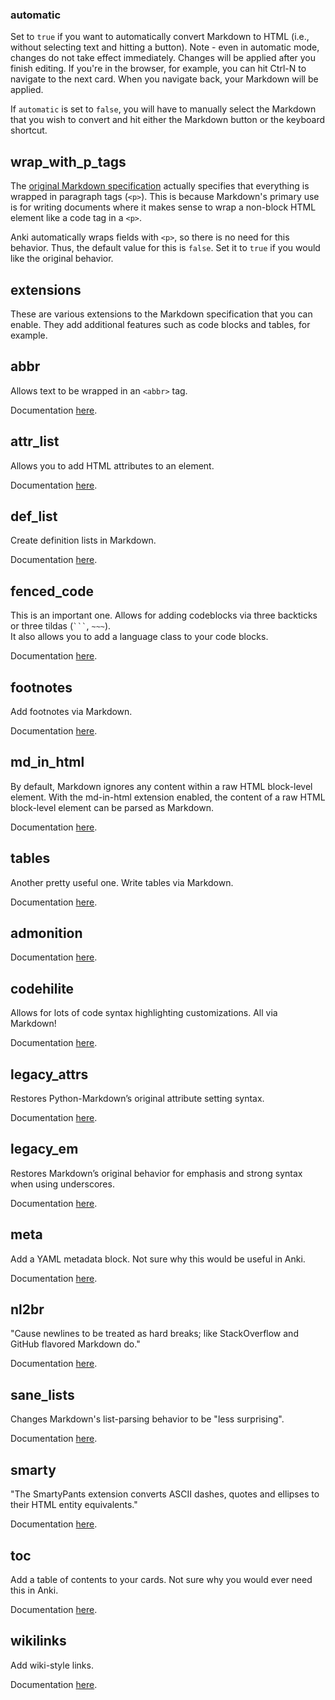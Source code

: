### automatic

Set to `true` if you want to automatically convert Markdown to HTML (i.e., without selecting text and hitting a 
button).  Note - even in automatic mode, changes do not take effect immediately. Changes will be applied after you 
finish editing.  If you're in the browser, for example, you can hit Ctrl-N to navigate to the next card.  When you 
navigate back, your Markdown will be applied.

If `automatic` is set to `false`, you will have to manually select the Markdown that you wish to convert and hit 
either the Markdown button or the keyboard shortcut.

## wrap_with_p_tags

The [original Markdown specification](https://daringfireball.net/projects/markdown/) actually specifies that 
everything is wrapped in paragraph tags (`<p>`).  This is because Markdown's primary use is for writing documents 
where it makes sense to wrap a non-block HTML element like a code tag in a `<p>`.

Anki automatically wraps fields with `<p>`, so there is no need for this behavior.  Thus, the default value for this 
is `false`.  Set it to `true` if you would like the original behavior.

## extensions

These are various extensions to the Markdown specification that you can enable.  They add additional features such 
as code blocks and tables, for example.

## abbr

Allows text to be wrapped in an `<abbr>` tag.

Documentation [here](https://python-markdown.github.io/extensions/abbreviations/).


## attr_list

Allows you to add HTML attributes to an element.

Documentation [here](https://python-markdown.github.io/extensions/attr_list/).

## def_list

Create definition lists in Markdown.

Documentation [here](https://python-markdown.github.io/extensions/definition_lists/).

## fenced_code

This is an important one.  Allows for adding codeblocks via three backticks or three tildas (```` ``` ````, `~~~`).  
It also allows you to add a language class to your code blocks.

Documentation [here](https://python-markdown.github.io/extensions/fenced_code_blocks/).

## footnotes

Add footnotes via Markdown.

Documentation [here](https://python-markdown.github.io/extensions/footnotes/).

## md_in_html

By default, Markdown ignores any content within a raw HTML block-level element. With the md-in-html extension 
enabled, the content of a raw HTML block-level element can be parsed as Markdown.

Documentation [here](https://python-markdown.github.io/extensions/md_in_html/).

## tables

Another pretty useful one.  Write tables via Markdown.

Documentation [here](https://python-markdown.github.io/extensions/tables/).

## admonition

Documentation [here](https://python-markdown.github.io/extensions/admonition/).

## codehilite

Allows for lots of code syntax highlighting customizations.  All via Markdown!

Documentation [here](https://python-markdown.github.io/extensions/code_hilite/).

## legacy_attrs

Restores Python-Markdown’s original attribute setting syntax.

Documentation [here](https://python-markdown.github.io/extensions/legacy_attrs/).

## legacy_em

Restores Markdown’s original behavior for emphasis and strong syntax when using underscores.

Documentation [here](https://python-markdown.github.io/extensions/legacy_em/).

## meta

Add a YAML metadata block.  Not sure why this would be useful in Anki.

Documentation [here](https://python-markdown.github.io/extensions/meta_data/).

## nl2br
"Cause newlines to be treated as hard breaks; like StackOverflow and GitHub flavored Markdown do."

Documentation [here](https://python-markdown.github.io/extensions/nl2br/).

## sane_lists

Changes Markdown's list-parsing behavior to be "less surprising".

Documentation [here](https://python-markdown.github.io/extensions/sane_lists/).

## smarty

"The SmartyPants extension converts ASCII dashes, quotes and ellipses to their HTML entity equivalents."

Documentation [here](https://python-markdown.github.io/extensions/smarty/).

## toc

Add a table of contents to your cards.  Not sure why you would ever need this in Anki.

Documentation [here](https://python-markdown.github.io/extensions/toc/).

## wikilinks

Add wiki-style links.

Documentation [here](https://python-markdown.github.io/extensions/wikilinks/).
